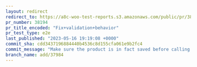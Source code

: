 ```yaml
---
layout: redirect
redirect_to: https://a8c-woo-test-reports.s3.amazonaws.com/public/pr/38194/e2e/index.html
pr_number: 38194
pr_title_encoded: "Fix+validation+behavior"
pr_test_type: e2e
last_published: "2023-05-16 19:19:08 +0000"
commit_sha: cdd3437196884440b4536c8d155cfa061e9b2fc4
commit_message: "Make sure the product is in fact saved before calling the onPublishSu…"
branch_name: add/37984
---
```

